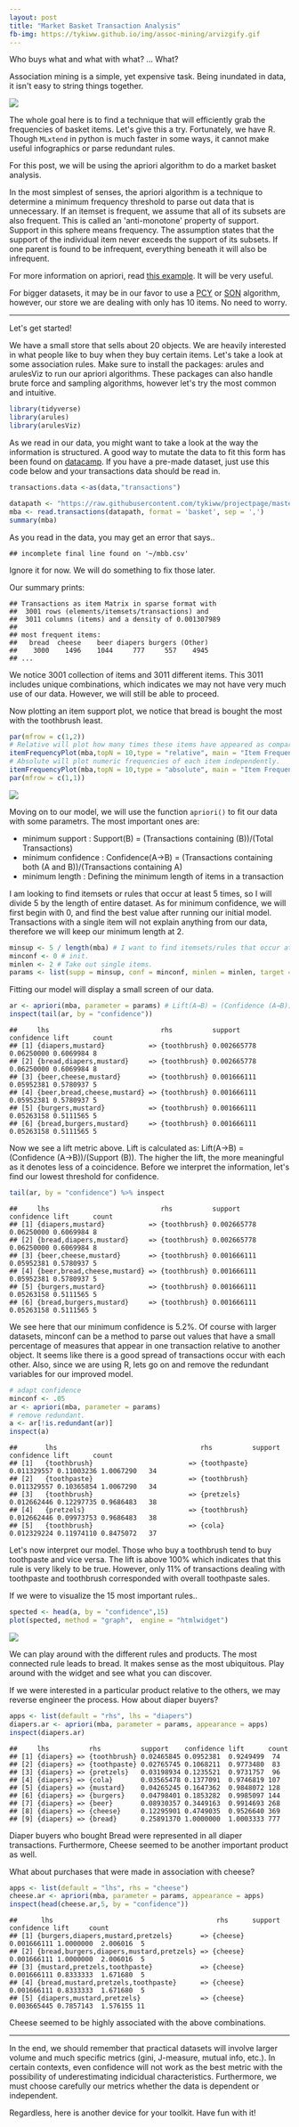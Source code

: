 ```yaml
---
layout: post
title: "Market Basket Transaction Analysis"
fb-img: https://tykiww.github.io/img/assoc-mining/arvizgify.gif
---
```


Who buys what and what with what? ... What?

Association mining is a simple, yet expensive task. Being inundated in data, it isn't easy to string things together.

![](http://i.imgur.com/fn3K9Sv.png)

The whole goal here is to find a technique that will efficiently grab the frequencies of basket items. Let's give this a try. Fortunately, we have R. Though `MLxtend` in python is much faster in some ways, it cannot make useful infographics or parse redundant rules. 

For this post, we will be using the apriori algorithm to do a market basket analysis. 

In the most simplest of senses, the apriori algorithm is a technique to determine a minimum frequency threshold to parse out data that is unnecessary. If an itemset is frequent, we assume that all of its subsets are also frequent. This is called an 'anti-monotone' property of support. Support in this sphere means frequency. The assumption states that the support of the individual item never exceeds the support of its subsets. If one parent is found to be infrequent, everything beneath it will also be infrequent. 

For more information on apriori, read [this example](https://medium.com/weekly-data-science/the-intuition-behind-the-apriori-algorithm-4efe312ccc3c). It will be very useful.

For bigger datasets, it may be in our favor to use a [PCY](https://medium.com/weekly-data-science/the-pcy-algorithm-and-its-friends-ecba67216190) or [SON](https://www.cs.ucy.ac.cy/courses/EPL451/lectures/lec02-assocrules.pdf) algorithm, however, our store we are dealing with only has 10 items. No need to worry.


<hr>

Let's get started!


We have a small store that sells about 20 objects. We are heavily interested in what people like to buy when they buy certain items. Let's take a look at some association rules. Make sure to install the packages: arules and arulesViz to run our apriori algorithms. These packages can also handle brute force and sampling algorithms, however let's try the most common and intuitive.

```r
library(tidyverse)
library(arules)
library(arulesViz)
```

As we read in our data, you might want to take a look at the way the information is structured. A good way to mutate the data to fit this form has been found on [datacamp](https://www.datacamp.com/community/tutorials/market-basket-analysis-r). If you have a pre-made dataset, just use this code below and your transactions data should be read in.

```r
transactions.data <-as(data,"transactions")
```


```r
datapath <- "https://raw.githubusercontent.com/tykiww/projectpage/master/datasets/Market-Basket/mbb.csv"
mba <- read.transactions(datapath, format = 'basket', sep = ',')
summary(mba)
```

As you read in the data, you may get an error that says..

    ## incomplete final line found on '~/mbb.csv' 

Ignore it for now. We will do something to fix those later.

Our summary prints:

    ## Transactions as item Matrix in sparse format with
    ##  3001 rows (elements/itemsets/transactions) and
    ##  3011 columns (items) and a density of 0.001307989 
    ## 
    ## most frequent items:
    ##   bread  cheese    beer diapers burgers (Other) 
    ##    3000    1496    1044     777     557    4945 
    ## ...

We notice 3001 collection of items and 3011 different items. This 3011 includes unique combinations, which indicates we may not have very much use of our data. However, we will still be able to proceed. 

Now plotting an item support plot, we notice that bread is bought the most with the toothbrush least.

```r
par(mfrow = c(1,2))
# Relative will plot how many times these items have appeared as compared to others %.
itemFrequencyPlot(mba,topN = 10,type = "relative", main = "Item Frequency (Relative)")
# Absolute will plot numeric frequencies of each item independently. 
itemFrequencyPlot(mba,topN = 10,type = "absolute", main = "Item Frequency (Absolute)")
par(mfrow = c(1,1))
```

![](https://raw.githubusercontent.com/tykiww/tykiww.github.io/master/img/assoc-mining/one.png)

Moving on to our model, we will use the function `apriori()` to fit our data with some parametrs. The most important ones are: 

  - minimum support : Support(B) = (Transactions containing (B))/(Total Transactions)
  - minimum confidence : Confidence(A→B) = (Transactions containing both (A and B))/(Transactions containing A) 
  - minimum length : Defining the minimum length of items in a transaction

I am looking to find itemsets or rules that occur at least 5 times, so I will divide 5 by the length of entire dataset. As for minimum confidence, we will first begin with 0, and find the best value after running our initial model. Transactions with a single item will not explain anything from our data, therefore we will keep our minimum length at 2. 

```r
minsup <- 5 / length(mba) # I want to find itemsets/rules that occur at least 5 times.
minconf <- 0 # init.
minlen <- 2 # Take out single items.
params <- list(supp = minsup, conf = minconf, minlen = minlen, target = "rules")
```

Fitting our model will display a small screen of our data.

```r
ar <- apriori(mba, parameter = params) # Lift(A→B) = (Confidence (A→B))/(Support (B))
inspect(tail(ar, by = "confidence")) 
```

    ##     lhs                            rhs          support     confidence lift      count
    ## [1] {diapers,mustard}           => {toothbrush} 0.002665778 0.06250000 0.6069984 8    
    ## [2] {bread,diapers,mustard}     => {toothbrush} 0.002665778 0.06250000 0.6069984 8    
    ## [3] {beer,cheese,mustard}       => {toothbrush} 0.001666111 0.05952381 0.5780937 5    
    ## [4] {beer,bread,cheese,mustard} => {toothbrush} 0.001666111 0.05952381 0.5780937 5    
    ## [5] {burgers,mustard}           => {toothbrush} 0.001666111 0.05263158 0.5111565 5    
    ## [6] {bread,burgers,mustard}     => {toothbrush} 0.001666111 0.05263158 0.5111565 5

Now we see a lift metric above. Lift is calculated as: Lift(A→B) = (Confidence (A→B))/(Support (B)). The higher the lift, the more meaningful as it denotes less of a coincidence. Before we interpret the information, let's find our lowest threshold for confidence. 

```r
tail(ar, by = "confidence") %>% inspect
```

    ##     lhs                            rhs          support     confidence lift      count
    ## [1] {diapers,mustard}           => {toothbrush} 0.002665778 0.06250000 0.6069984 8    
    ## [2] {bread,diapers,mustard}     => {toothbrush} 0.002665778 0.06250000 0.6069984 8    
    ## [3] {beer,cheese,mustard}       => {toothbrush} 0.001666111 0.05952381 0.5780937 5    
    ## [4] {beer,bread,cheese,mustard} => {toothbrush} 0.001666111 0.05952381 0.5780937 5    
    ## [5] {burgers,mustard}           => {toothbrush} 0.001666111 0.05263158 0.5111565 5    
    ## [6] {bread,burgers,mustard}     => {toothbrush} 0.001666111 0.05263158 0.5111565 5

We see here that our minimum confidence is 5.2%. Of course with larger datasets, minconf can be a method to parse out values that have a small percentage of measures that appear in one transaction relative to another object. It seems like there is a good spread of transactions occur with each other. Also, since we are using R, lets go on and remove the redundant variables for our improved model. 

```r
# adapt confidence
minconf <- .05
ar <- apriori(mba, parameter = params)
# remove redundant.
a <- ar[!is.redundant(ar)]
inspect(a)
```

    ##       lhs                                    rhs          support     confidence lift      count
    ## [1]   {toothbrush}                        => {toothpaste} 0.011329557 0.11003236 1.0067290   34 
    ## [2]   {toothpaste}                        => {toothbrush} 0.011329557 0.10365854 1.0067290   34 
    ## [3]   {toothbrush}                        => {pretzels}   0.012662446 0.12297735 0.9686483   38 
    ## [4]   {pretzels}                          => {toothbrush} 0.012662446 0.09973753 0.9686483   38 
    ## [5]   {toothbrush}                        => {cola}       0.012329224 0.11974110 0.8475072   37 

Let's now interpret our model. Those who buy a toothbrush tend to buy toothpaste and vice versa. The lift is above 100% which indicates that this rule is very likely to be true. However, only 11% of transactions dealing with toothpaste and toothbrush corresponded with overall toothpaste sales. 

If we were to visualize the 15 most important rules..

```r
spected <- head(a, by = "confidence",15)
plot(spected, method = "graph",  engine = "htmlwidget")
```

![](https://tykiww.github.io/img/assoc-mining/arvizgify.gif)

We can play around with the different rules and products. The most connected rule leads to bread. It makes sense as the most ubiquitous. Play around with the widget and see what you can discover. 

If we were interested in a particular product relative to the others, we may reverse engineer the process. How about diaper buyers?

```r
apps <- list(default = "rhs", lhs = "diapers")
diapers.ar <- apriori(mba, parameter = params, appearance = apps)
inspect(diapers.ar)
```

    ##     lhs          rhs          support    confidence lift      count
    ## [1] {diapers} => {toothbrush} 0.02465845 0.0952381  0.9249499  74  
    ## [2] {diapers} => {toothpaste} 0.02765745 0.1068211  0.9773480  83  
    ## [3] {diapers} => {pretzels}   0.03198934 0.1235521  0.9731757  96  
    ## [4] {diapers} => {cola}       0.03565478 0.1377091  0.9746819 107  
    ## [5] {diapers} => {mustard}    0.04265245 0.1647362  0.9848072 128  
    ## [6] {diapers} => {burgers}    0.04798401 0.1853282  0.9985097 144  
    ## [7] {diapers} => {beer}       0.08930357 0.3449163  0.9914693 268  
    ## [8] {diapers} => {cheese}     0.12295901 0.4749035  0.9526640 369  
    ## [9] {diapers} => {bread}      0.25891370 1.0000000  1.0003333 777 


Diaper buyers who bought Bread were represented in all diaper transactions. Furthermore, Cheese seemed to be another important product as well.

What about purchases that were made in association with cheese?

```r
apps <- list(default = "lhs", rhs = "cheese")
cheese.ar <- apriori(mba, parameter = params, appearance = apps)
inspect(head(cheese.ar,5, by = "confidence"))
```

    ##      lhs                                         rhs      support     confidence lift     count
    ## [1] {burgers,diapers,mustard,pretzels}       => {cheese} 0.001666111 1.0000000  2.006016  5   
    ## [2] {bread,burgers,diapers,mustard,pretzels} => {cheese} 0.001666111 1.0000000  2.006016  5   
    ## [3] {mustard,pretzels,toothpaste}            => {cheese} 0.001666111 0.8333333  1.671680  5   
    ## [4] {bread,mustard,pretzels,toothpaste}      => {cheese} 0.001666111 0.8333333  1.671680  5   
    ## [5] {diapers,mustard,pretzels}               => {cheese} 0.003665445 0.7857143  1.576155 11   

Cheese seemed to be highly associated with the above combinations.

<hr> 

In the end, we should remember that practical datasets will involve larger volume and much specific metrics (gini, J-measure, mutual info, etc.). In certain contexts, even confidence will not work as the best metric with the possibility of underestimating indicidual characteristics. Furthermore, we must choose carefully our metrics whether the data is dependent or independent.

Regardless, here is another device for your toolkit. Have fun with it!






